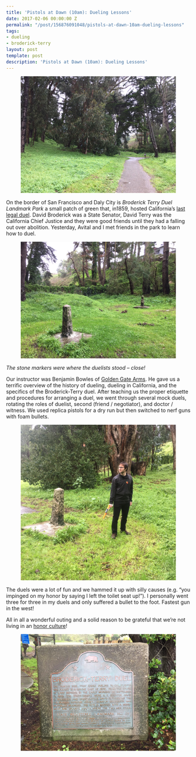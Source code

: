```yaml
---
title: 'Pistols at Dawn (10am): Dueling Lessons'
date: 2017-02-06 00:00:00 Z
permalink: "/post/156876091048/pistols-at-dawn-10am-dueling-lessons"
tags:
- dueling
- broderick-terry
layout: post
template: post
description: 'Pistols at Dawn (10am): Dueling Lessons'
---
```


<figure class="tmblr-full" data-orig-height="768" data-orig-width="1024"><img src="/images/eaf6a91b9ad42cc0dd4349ff163204e1c4855481f3ba2f3c7d8de7a16ac22538.png" data-orig-height="768" data-orig-width="1024"></figure><p>On the border of San Francisco and Daly City is&nbsp;<i>Broderick Terry Duel Landmark Park</i>&nbsp;a small patch of green that, in1859, hosted California’s <a href="https://www.wikiwand.com/en/Broderick%E2%80%93Terry_duel">last legal duel</a>. David Broderick was a State Senator, David Terry was the California Chief Justice and they were good friends until they had a falling out over abolition.&nbsp;Yesterday, Avital and I met friends in the park to learn how to duel.</p><figure class="tmblr-full" data-orig-height="768" data-orig-width="1024"><img src="/images/8c82a452d2a294c7722fc733ddf32d5056912bcb3e492c47261c403c950e3fb0.png" data-orig-height="768" data-orig-width="1024"></figure><p><i>The stone markers were where the duelists stood – close!</i></p><p>Our instructor was Benjamin Bowles of <a href="http://www.goldengatearms.com/">Golden Gate Arms</a>. He gave us a terrific overview of the history of dueling, dueling in California, and the specifics of the Broderick-Terry duel. After teaching us the proper etiquette and procedures for arranging a duel, we went through several mock duels, rotating the roles of duelist, second (friend / negotiator), and doctor / witness. We used replica pistols for a dry run but then switched to nerf guns with foam bullets.</p><figure class="tmblr-full" data-orig-height="1024" data-orig-width="1024"><img src="/images/2d2016cfff93286c58c9b3df420418015f528efa5806824bc4a509a997ce08fd.png" data-orig-height="1024" data-orig-width="1024"></figure><p>The duels were a lot of fun and we hammed it up with silly causes (e.g. “you impinged on my honor by saying I left the toilet seat up!”). I personally went three for three in my duels and only suffered a bullet to the foot. Fastest gun in the west!</p><p>All in all a wonderful outing and a solid reason to be grateful that we’re not living in an&nbsp;<a href="https://www.wikiwand.com/en/Culture_of_honor_(Southern_United_States)">honor culture</a>!</p><figure class="tmblr-full" data-orig-height="768" data-orig-width="1024"><img src="/images/c1a6ffbbe856b1876bdeec15f17b899decb42bec6795374813c64ba72f3891a0.png" data-orig-height="768" data-orig-width="1024"></figure>